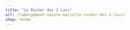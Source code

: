 ```yaml
---
title: "Le Rucher des 2 Lacs"
url: /labergement-sainte-marie/le-rucher-des-2-lacs/
shop: ferme
---
```


